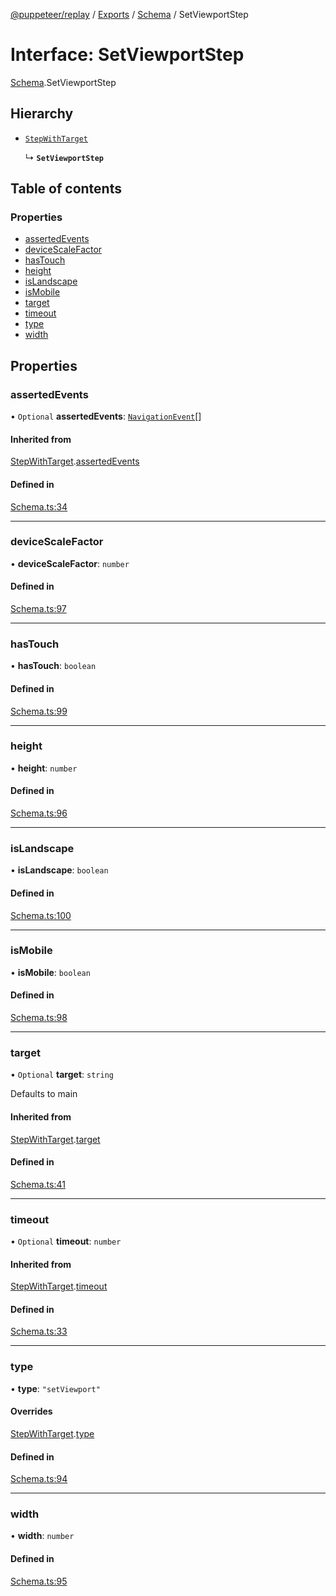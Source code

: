[@puppeteer/replay](../README.md) / [Exports](../modules.md) / [Schema](../modules/Schema.md) / SetViewportStep

# Interface: SetViewportStep

[Schema](../modules/Schema.md).SetViewportStep

## Hierarchy

- [`StepWithTarget`](Schema.StepWithTarget.md)

  ↳ **`SetViewportStep`**

## Table of contents

### Properties

- [assertedEvents](Schema.SetViewportStep.md#assertedevents)
- [deviceScaleFactor](Schema.SetViewportStep.md#devicescalefactor)
- [hasTouch](Schema.SetViewportStep.md#hastouch)
- [height](Schema.SetViewportStep.md#height)
- [isLandscape](Schema.SetViewportStep.md#islandscape)
- [isMobile](Schema.SetViewportStep.md#ismobile)
- [target](Schema.SetViewportStep.md#target)
- [timeout](Schema.SetViewportStep.md#timeout)
- [type](Schema.SetViewportStep.md#type)
- [width](Schema.SetViewportStep.md#width)

## Properties

### assertedEvents

• `Optional` **assertedEvents**: [`NavigationEvent`](Schema.NavigationEvent.md)[]

#### Inherited from

[StepWithTarget](Schema.StepWithTarget.md).[assertedEvents](Schema.StepWithTarget.md#assertedevents)

#### Defined in

[Schema.ts:34](https://github.com/puppeteer/replay/blob/main/src/Schema.ts#L34)

___

### deviceScaleFactor

• **deviceScaleFactor**: `number`

#### Defined in

[Schema.ts:97](https://github.com/puppeteer/replay/blob/main/src/Schema.ts#L97)

___

### hasTouch

• **hasTouch**: `boolean`

#### Defined in

[Schema.ts:99](https://github.com/puppeteer/replay/blob/main/src/Schema.ts#L99)

___

### height

• **height**: `number`

#### Defined in

[Schema.ts:96](https://github.com/puppeteer/replay/blob/main/src/Schema.ts#L96)

___

### isLandscape

• **isLandscape**: `boolean`

#### Defined in

[Schema.ts:100](https://github.com/puppeteer/replay/blob/main/src/Schema.ts#L100)

___

### isMobile

• **isMobile**: `boolean`

#### Defined in

[Schema.ts:98](https://github.com/puppeteer/replay/blob/main/src/Schema.ts#L98)

___

### target

• `Optional` **target**: `string`

Defaults to main

#### Inherited from

[StepWithTarget](Schema.StepWithTarget.md).[target](Schema.StepWithTarget.md#target)

#### Defined in

[Schema.ts:41](https://github.com/puppeteer/replay/blob/main/src/Schema.ts#L41)

___

### timeout

• `Optional` **timeout**: `number`

#### Inherited from

[StepWithTarget](Schema.StepWithTarget.md).[timeout](Schema.StepWithTarget.md#timeout)

#### Defined in

[Schema.ts:33](https://github.com/puppeteer/replay/blob/main/src/Schema.ts#L33)

___

### type

• **type**: ``"setViewport"``

#### Overrides

[StepWithTarget](Schema.StepWithTarget.md).[type](Schema.StepWithTarget.md#type)

#### Defined in

[Schema.ts:94](https://github.com/puppeteer/replay/blob/main/src/Schema.ts#L94)

___

### width

• **width**: `number`

#### Defined in

[Schema.ts:95](https://github.com/puppeteer/replay/blob/main/src/Schema.ts#L95)
